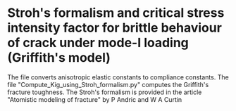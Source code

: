 # Stroh's formalism and critical stress intensity factor for brittle behaviour of crack under mode-I loading (Griffith's model)

The file converts anisotropic elastic constants to compliance constants. The file "Compute_Kig_using_Stroh_formalism.py" computes the Griffith's fracture toughness. The Stroh's formalism is provided in the article "Atomistic modeling of fracture" by P Andric and W A Curtin
